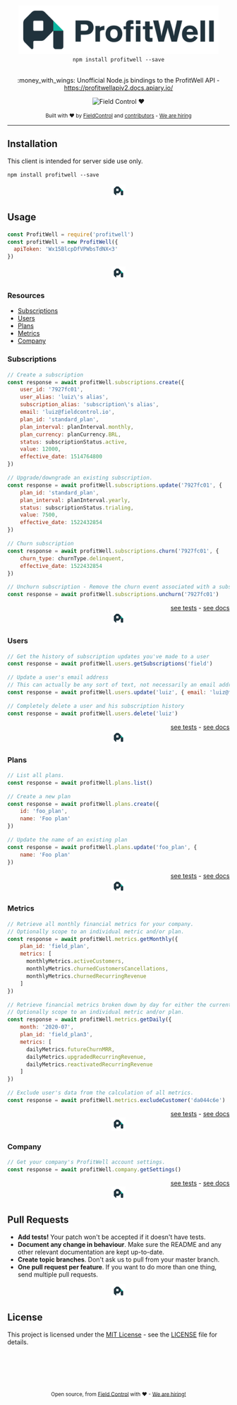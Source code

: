 
<div align="center">
  <a target="_blank" href="https://www.profitwell.com/"><img src=".github/assets/logo.png" alt="ProfitWell logo" height="109px"></a>
  <div><code>npm install profitwell --save</code></div>
  <br>
  <p>
    :money_with_wings: Unofficial Node.js bindings to the ProfitWell API - <a target="_blank" href="https://profitwellapiv2.docs.apiary.io/">https://profitwellapiv2.docs.apiary.io/</a>
  </p>
  <p>

![Field Control ♥](https://img.shields.io/badge/Field%20Control-%20%20%20%20%20%20♥-blue.svg)

  </p>
  <small>
    Built with ❤ by 
      <a href="https://github.com/FieldControl">FieldControl</a> and
      <a href="https://github.com/FieldControl/contaazul/graphs/contributors">contributors</a> - <a href="https://fieldcontrol.com.br/vaga-para-desenvolvedor.html?utm_source=github&utm_medium=opensource&utm_campaign=contaazul">We are hiring</a>
  </small>
</div>

---

## Installation

This client is intended for server side use only.

```
npm install profitwell --save
```

<div align="center">
  <img height="30px" src=".github/assets/separator.png"/>
</div>


## Usage

```js
const ProfitWell = require('profitwell')
const profitWell = new ProfitWell({
  apiToken: 'Wx15BlcpDfVPWbsTdNX<3'
})
```

<div align="center">
  <img height="30px" src=".github/assets/separator.png"/>
</div>

### Resources
- [Subscriptions](#subscriptions)
- [Users](#users)
- [Plans](#plans)
- [Metrics](#metrics)
- [Company](#company)


### Subscriptions

```js
// Create a subscription
const response = await profitWell.subscriptions.create({
    user_id: '7927fc01',
    user_alias: 'luiz\'s alias',
    subscription_alias: 'subscription\'s alias',
    email: 'luiz@fieldcontrol.io',
    plan_id: 'standard_plan',
    plan_interval: planInterval.monthly,
    plan_currency: planCurrency.BRL,
    status: subscriptionStatus.active,
    value: 12000,
    effective_date: 1514764800
})
```

```js
// Upgrade/downgrade an existing subscription.
const response = await profitWell.subscriptions.update('7927fc01', {
    plan_id: 'standard_plan',
    plan_interval: planInterval.yearly,
    status: subscriptionStatus.trialing,
    value: 7500,
    effective_date: 1522432854
})
```

```js
// Churn subscription
const response = await profitWell.subscriptions.churn('7927fc01', {
    churn_type: churnType.delinquent,
    effective_date: 1522432854
})
```

```js
// Unchurn subscription - Remove the churn event associated with a subscription.
const response = await profitWell.subscriptions.unchurn('7927fc01')
```

<div align="right">
  <a href="https://github.com/FieldControl/profitwell/blob/master/test/resources/subscriptions.spec.js" target="_blank">see tests</a> - <a href="https://profitwellapiv2.docs.apiary.io/#reference/manually-added-customers/creating-subscriptions" target="_blank">see docs</a>
</div>

<div align="center">
  <img height="30px" src=".github/assets/separator.png"/>
</div>


### Users

```js
// Get the history of subscription updates you've made to a user
const response = await profitWell.users.getSubscriptions('field')
```

```js
// Update a user's email address
// This can actually be any sort of text, not necessarily an email address. Some prefer to store a name here instead 
const response = await profitWell.users.update('luiz', { email: 'luiz@fieldcontrol.io' })
```

```js
// Completely delete a user and his subscription history
const response = await profitWell.users.delete('luiz')
```


<div align="right">
  <a href="https://github.com/FieldControl/profitwell/blob/master/test/resources/users.spec.js" target="_blank">see tests</a> - <a href="https://profitwellapiv2.docs.apiary.io/#reference/manually-added-customers/users" target="_blank">see docs</a>
</div>

<div align="center">
  <img height="30px" src=".github/assets/separator.png"/>
</div>

### Plans

```js
// List all plans.
const response = await profitWell.plans.list()
```

```js
// Create a new plan
const response = await profitWell.plans.create({
    id: 'foo_plan',
    name: 'Foo plan'
})
```

```js
// Update the name of an existing plan
const response = await profitWell.plans.update('foo_plan', {
    name: 'Foo plan'
})
```

<div align="right">
  <a href="https://github.com/FieldControl/profitwell/blob/master/test/resources/plans.spec.js" target="_blank">see tests</a> - <a href="https://profitwellapiv2.docs.apiary.io/#reference/manually-added-customers/plans-listcreate" target="_blank">see docs</a>
</div>

<div align="center">
  <img height="30px" src=".github/assets/separator.png"/>
</div>

### Metrics

```js
// Retrieve all monthly financial metrics for your company.
// Optionally scope to an individual metric and/or plan.
const response = await profitWell.metrics.getMonthly({
    plan_id: 'field_plan',
    metrics: [
      monthlyMetrics.activeCustomers,
      monthlyMetrics.churnedCustomersCancellations,
      monthlyMetrics.churnedRecurringRevenue
    ]
})
```

```js
// Retrieve financial metrics broken down by day for either the current month or the last.
// Optionally scope to an individual metric and/or plan.
const response = await profitWell.metrics.getDaily({
    month: '2020-07',
    plan_id: 'field_plan3',
    metrics: [
      dailyMetrics.futureChurnMRR,
      dailyMetrics.upgradedRecurringRevenue,
      dailyMetrics.reactivatedRecurringRevenue
    ]
})
```

```js
// Exclude user's data from the calculation of all metrics.
const response = await profitWell.metrics.excludeCustomer('da044c6e')
```


<div align="right">
  <a href="https://github.com/FieldControl/profitwell/blob/master/test/resources/metrics.spec.js" target="_blank">see tests</a> - <a href="https://profitwellapiv2.docs.apiary.io/#reference/metrics" target="_blank">see docs</a>
</div>

<div align="center">
  <img height="30px" src=".github/assets/separator.png"/>
</div>


### Company

```js
// Get your company's ProfitWell account settings.
const response = await profitWell.company.getSettings()
```

<div align="right">
  <a href="https://github.com/FieldControl/profitwell/blob/master/test/resources/company.spec.js" target="_blank">see tests</a> - <a href="https://profitwellapiv2.docs.apiary.io/#reference/company" target="_blank">see docs</a>
</div>

<div align="center">
  <img height="30px" src=".github/assets/separator.png"/>
</div>

## Pull Requests

- **Add tests!** Your patch won't be accepted if it doesn't have tests.
- **Document any change in behaviour**. Make sure the README and any other
  relevant documentation are kept up-to-date.
- **Create topic branches**. Don't ask us to pull from your master branch.
- **One pull request per feature**. If you want to do more than one thing, send
  multiple pull requests.

<div align="center">
  <img height="30px" src=".github/assets/separator.png"/>
</div>

## License

This project is licensed under the [MIT License](https://opensource.org/licenses/MIT) - see the [LICENSE](LICENSE) file for details.

<div align="center">
  <br/>
  <br/>
  <br/>
  <br/>
</div>

<div align="center">
  <p>
    <sub>
      Open source, from <a href="https://instagram.com/fieldcontrolapp" target="_blank">Field Control</a> with ❤ - <a href="https://fieldcontrol.com.br/vaga-para-desenvolvedor.html?utm_source=github&utm_medium=opensource&utm_campaign=contaazul">We are hiring!</a>
    </sub>
  </p> 
</div>